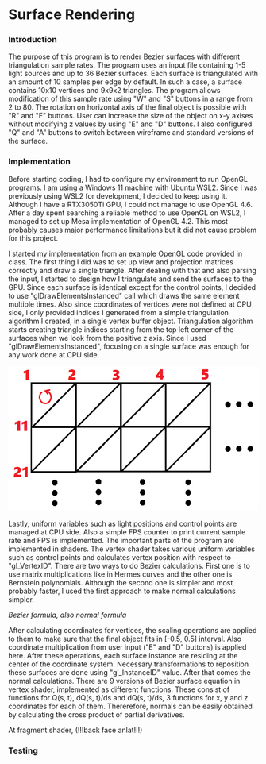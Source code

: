 # Surface Rendering

### Introduction

The purpose of this program is to render Bezier surfaces with different triangulation sample rates. The program uses an input file containing 1-5 light sources and up to 36 Bezier surfaces. Each surface is triangulated with an amount of 10 samples per edge by default. In such a case, a surface contains 10x10 vertices and 9x9x2 triangles. The program allows modification of this sample rate using "W" and "S" buttons in a range from 2 to 80. The rotation on horizontal axis of the final object is possible with "R" and "F" buttons. User can increase the size of the object on x-y axises without modifying z values by using "E" and "D" buttons. I also configured "Q" and "A" buttons to switch between wireframe and standard versions of the surface.

### Implementation

Before starting coding, I had to configure my environment to run OpenGL programs. I am using a Windows 11 machine with Ubuntu WSL2. Since I was previously using WSL2 for development, I decided to keep using it. Although I have a RTX3050Ti GPU, I could not manage to use OpenGL 4.6. After a day spent searching a reliable method to use OpenGL on WSL2, I managed to set up Mesa implementation of OpenGL 4.2. This most probably causes major performance limitations but it did not cause problem for this project.

I started my implementation from an example OpenGL code provided in class. The first thing I did was to set up view and projection matrices correctly and draw a single triangle. After dealing with that and also parsing the input, I started to design how I triangulate and send the surfaces to the GPU. Since each surface is identical except for the control points, I decided to use "glDrawElementsInstanced" call which draws the same element multiple times. Also since coordinates of vertices were not defined at CPU side, I only provided indices I generated from a simple triangulation algorithm I created, in a single vertex buffer object. Triangulation algorithm starts creating triangle indices starting from the top left corner of the surfaces when we look from the positive z axis. Since I used "glDrawElementsInstanced", focusing on a single surface was enough for any work done at CPU side.

![Triangulation method](/docs/assets/triangulationv2.png)

Lastly, uniform variables such as light positions and control points are managed at CPU side. Also a simple FPS counter to print current sample rate and FPS is implemented. The important parts of the program are implemented in shaders. The vertex shader takes various uniform variables such as control points and calculates vertex position with respect to "gl_VertexID". There are two ways to do Bezier calculations. First one is to use matrix multiplications like in Hermes curves and the other one is Bernstein polynomials. Although the second one is simpler and most probably faster, I used the first approach to make normal calculations simpler.

*Bezier formula, also normal formula*

After calculating coordinates for vertices, the scaling operations are applied to them to make sure that the final object fits in [-0.5, 0.5] interval. Also coordinate multiplication from user input ("E" and "D" buttons) is applied here. After these operations, each surface instance are residing at the center of the coordinate system. Necessary transformations to reposition these surfaces are done using "gl_InstanceID" value. After that comes the normal calculations. There are 9 versions of Bezier surface equation in vertex shader, implemented as different functions. These consist of functions for Q(s, t), dQ(s, t)/ds and dQ(s, t)/ds, 3 functions for x, y and z coordinates for each of them. Thererefore, normals can be easily obtained by calculating the cross product of partial derivatives.

At fragment shader, (!!!back face anlat!!!)

### Testing

